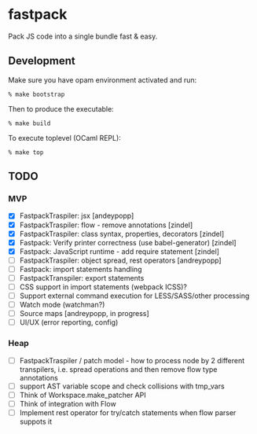 # fastpack

Pack JS code into a single bundle fast & easy.

## Development

Make sure you have opam environment activated and run:

    % make bootstrap

Then to produce the executable:

    % make build

To execute toplevel (OCaml REPL):

    % make top

## TODO

### MVP

- [x] FastpackTraspiler: jsx [andeypopp]
- [x] FastpackTraspiler: flow - remove annotations [zindel]
- [x] FastpackTraspiler: class syntax, properties, decorators [zindel]
- [x] Fastpack: Verify printer correctness (use babel-generator) [zindel]
- [x] Fastpack: JavaScript runtime - add require statement [zindel]
- [ ] FastpackTraspiler: object spread, rest operators [andreypopp]
- [ ] Fastpack: import statements handling
- [ ] FastpackTranspiler: export statements
- [ ] CSS support in import statements (webpack ICSS)?
- [ ] Support external command execution for LESS/SASS/other processing
- [ ] Watch mode (watchman?)
- [ ] Source maps [andreypopp, in progress]
- [ ] UI/UX (error reporting, config)

### Heap

- [ ] FastpackTraspiler / patch model - how to process node by 2 different
      transpilers, i.e. spread operations and then remove flow type annotations
- [ ] support AST variable scope and check collisions with tmp_vars
- [ ] Think of Workspace.make_patcher API
- [ ] Think of integration with Flow
- [ ] Implement rest operator for try/catch statements when flow parser suppots it
